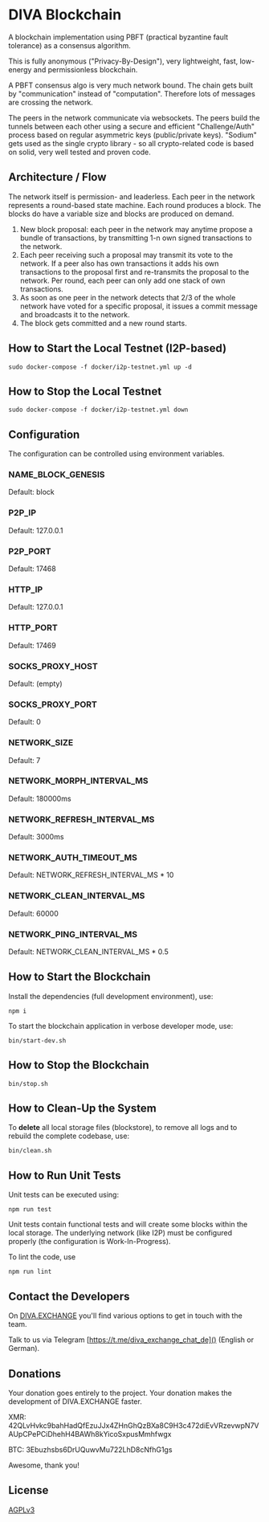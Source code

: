 # DIVA Blockchain

A blockchain implementation using PBFT (practical byzantine fault tolerance) as a consensus algorithm.

This is fully anonymous ("Privacy-By-Design"), very lightweight, fast, low-energy and permissionless blockchain.

A PBFT consensus algo is very much network bound. The chain gets built by "communication" instead of "computation". Therefore lots of messages are crossing the network.

The peers in the network communicate via websockets. The peers build the tunnels between each other using a secure and efficient "Challenge/Auth" process based on regular asymmetric keys (public/private keys). "Sodium" gets used as the single crypto library - so all crypto-related code is based on solid, very well tested and proven code.  

## Architecture / Flow

The network itself is permission- and leaderless. Each peer in the network represents a round-based state machine. Each round produces a block. The blocks do have a variable size and blocks are produced on demand.

1. New block proposal: each peer in the network may anytime propose a bundle of transactions, by transmitting 1-n own signed transactions to the network.
2. Each peer receiving such a proposal may transmit its vote to the network. If a peer also has own transactions it adds his own transactions to the proposal first and re-transmits the proposal to the network. Per round, each peer can only add one stack of own transactions.
3. As soon as one peer in the network detects that 2/3 of the whole network have voted for a specific proposal, it issues a commit message and broadcasts it to the network.
4. The block gets committed and a new round starts.


## How to Start the Local Testnet (I2P-based)

```
sudo docker-compose -f docker/i2p-testnet.yml up -d
```

## How to Stop the Local Testnet

```
sudo docker-compose -f docker/i2p-testnet.yml down
```

## Configuration
The configuration can be controlled using environment variables.

### NAME_BLOCK_GENESIS
Default: block

### P2P_IP
Default: 127.0.0.1

### P2P_PORT
Default: 17468

### HTTP_IP
Default: 127.0.0.1

### HTTP_PORT
Default: 17469
    
### SOCKS_PROXY_HOST
Default: (empty)

### SOCKS_PROXY_PORT
Default: 0

### NETWORK_SIZE
Default: 7

### NETWORK_MORPH_INTERVAL_MS
Default: 180000ms

### NETWORK_REFRESH_INTERVAL_MS
Default: 3000ms

### NETWORK_AUTH_TIMEOUT_MS
Default: NETWORK_REFRESH_INTERVAL_MS * 10

### NETWORK_CLEAN_INTERVAL_MS
Default: 60000

### NETWORK_PING_INTERVAL_MS
Default: NETWORK_CLEAN_INTERVAL_MS * 0.5


## How to Start the Blockchain

Install the dependencies (full development environment), use:
```
npm i
```

To start the blockchain application in verbose developer mode, use:
```
bin/start-dev.sh
```

## How to Stop the Blockchain

```
bin/stop.sh
```

## How to Clean-Up the System

To **delete** all local storage files (blockstore), to remove all logs and to rebuild the complete codebase, use:

```
bin/clean.sh
```

## How to Run Unit Tests

Unit tests can be executed using:

```
npm run test
```
Unit tests contain functional tests and will create some blocks within the local storage. The underlying network (like I2P) must be configured properly (the configuration is Work-In-Progress).


To lint the code, use
```
npm run lint
```


## Contact the Developers

On [DIVA.EXCHANGE](https://www.diva.exchange) you'll find various options to get in touch with the team.

Talk to us via Telegram [https://t.me/diva_exchange_chat_de]() (English or German).

## Donations

Your donation goes entirely to the project. Your donation makes the development of DIVA.EXCHANGE faster.

XMR: 42QLvHvkc9bahHadQfEzuJJx4ZHnGhQzBXa8C9H3c472diEvVRzevwpN7VAUpCPePCiDhehH4BAWh8kYicoSxpusMmhfwgx

BTC: 3Ebuzhsbs6DrUQuwvMu722LhD8cNfhG1gs

Awesome, thank you!

## License

[AGPLv3](LICENSE)
